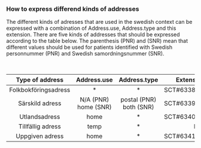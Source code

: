### How to express differend kinds of addresses
The different kinds of adresses that are used in the swedish context can be expressed with a combination of Address.use, Address.type and this extension. There are five kinds of addresses that should be expressed according to the table below. The parenthesis (PNR) and (SNR) mean that different values should be used for patients identified with Swedish personnummer (PNR) and Swedish samordningsnummer (SNR). 

<br />

| Type of address      | Address.use          | Address.type            | Extension value    |
|:--------------------:|:--------------------:|:-----------------------:|:------------------:|
| Folkbokföringsadress | *                    | *                       | SCT#63381000052101 |
| Särskild adress      | N/A (PNR) home (SNR) | postal (PNR) both (SNR) | SCT#63391000052104 |
| Utlandsadress        | home                 | *                       | SCT#63401000052101 |
| Tillfällig adress    | temp                 | *                       | N/A                |
| Uppgiven adress      | home                 | *                       | SCT#63411000052104 |